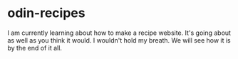 # odin-recipes
I am currently learning about how to make a recipe website. It's going about as well as you think it would. I wouldn't hold my breath. We will see how it is by the end of it all.
